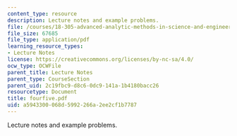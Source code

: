 ```yaml
---
content_type: resource
description: Lecture notes and example problems.
file: /courses/18-305-advanced-analytic-methods-in-science-and-engineering-fall-2004/a5943300068d5992266a2ee2cf1b7787_fourfive.pdf
file_size: 67685
file_type: application/pdf
learning_resource_types:
- Lecture Notes
license: https://creativecommons.org/licenses/by-nc-sa/4.0/
ocw_type: OCWFile
parent_title: Lecture Notes
parent_type: CourseSection
parent_uid: 2c19fbc9-d8c6-0dc9-141a-1b4180bacc26
resourcetype: Document
title: fourfive.pdf
uid: a5943300-068d-5992-266a-2ee2cf1b7787
---
```

Lecture notes and example problems.